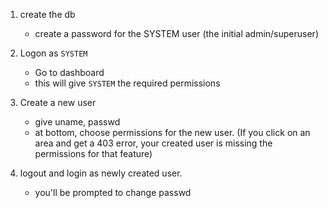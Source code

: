 1. create the db
	- create a password for the SYSTEM user (the initial admin/superuser)	
2. Logon as ```SYSTEM```
	- Go to dashboard
	- this will give ```SYSTEM``` the required permissions
3. Create a new user
	- give uname, passwd
	- at bottom, choose permissions for the new user.
(If you click on an area and get a 403 error, your created user is missing the permissions for that feature)

4. logout and login as newly created user.
	- you'll be prompted to change passwd



